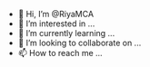 - 👋 Hi, I’m @RiyaMCA
- 👀 I’m interested in ...
- 🌱 I’m currently learning ...
- 💞️ I’m looking to collaborate on ...
- 📫 How to reach me ...

<!---
RiyaMCA/RiyaMCA is a ✨ special ✨ repository because its `README.md` (this file) appears on your GitHub profile.
You can click the Preview link to take a look at your changes.
--->
